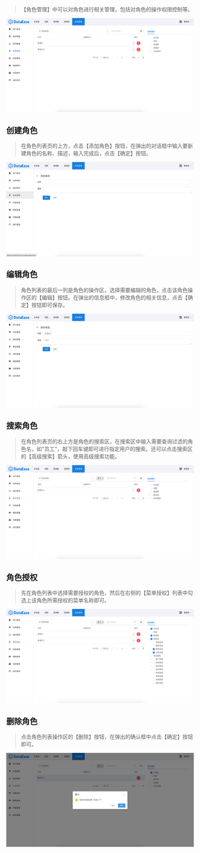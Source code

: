 > 【角色管理】中可以对角色进行相关管理，包括对角色的操作权限控制等。


![角色列表](../../img/system_management/角色列表.png)

## 创建角色
> 在角色列表页的上方，点击【添加角色】按钮，在弹出的对话框中输入要新建角色的名称、描述，输入完成后，点击【确定】按钮。

![创建角色](../../img/system_management/创建角色.png)

## 编辑角色
> 角色列表的最后一列是角色的操作区，选择需要编辑的角色，点击该角色操作区的【编辑】按钮。在弹出的信息框中，修改角色的相关信息，点击【确定】按钮即可保存。

![编辑角色](../../img/system_management/编辑角色.png)

## 搜索角色
> 在角色列表页的右上方是角色的搜索区，在搜索区中输入需要查询过滤的角色名，如"员工"，敲下回车键即可进行指定用户的搜索。还可以点击搜索区的【高级搜索】箭头，使用高级搜索功能。

![搜索角色](../../img/system_management/搜索角色.png)

## 角色授权
> 先在角色列表中选择需要授权的角色，然后在右侧的【菜单授权】列表中勾选上该角色所需授权的菜单名称即可。

![角色授权](../../img/system_management/角色授权.png)

## 删除角色
> 点击角色列表操作区的【删除】按钮，在弹出的确认框中点击【确定】按钮即可。

![删除角色](../../img/system_management/删除角色.png)